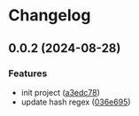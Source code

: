 # Changelog

## 0.0.2 (2024-08-28)


### Features

* init project ([a3edc78](https://github.com/i-am-bee/bee-proto/commit/a3edc781db3018e19ab5fcc623577a951ba8a06d))
* update hash regex ([036e695](https://github.com/i-am-bee/bee-proto/commit/036e695f4f596432defb38b0502c7d0515bde324))
